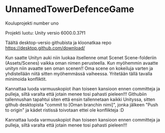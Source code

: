 # UnnamedTowerDefenceGame
Kouluprojekti number uno

Projekti luotu: Unity versio 6000.0.37f1 

Täältä desktop-versio githubista ja kloonatkaa repo
https://desktop.github.com/download/

Kun saatte Unityn auki niin luokaa itsellenne omat Scenet Scene-folderiin (Assets/Scenes) vaikka oman nimen perusteella. Kun myöhemmin avaatte unityn niin avaatte sen oman scenen!! Oma scene on kokeiluja varten ja yhdistellään niitä sitten myöhemmässä vaiheessa. Yritetään tällä tavalla minimoida konfliktit.

Kannattaa luoda varmuuskopiot ihan toiseen kansioon ennen committeja ja pulleja, siltä varalta että jotain menee tosi pahasti pieleen!!! Githubiin tallennushan tapahtui siten että ensin tallennetaan kaikki Unityssa, sitten github desktopista "commit to [Oman branchin nimi]", jonka jälkeen "Push to origin" ja kädet ristissä toivotaan ettei ole konflikteja :D

Kannattaa luoda varmuuskopiot ihan toiseen kansioon ennen committeja ja pulleja, siltä varalta että jotain menee tosi pahasti pieleen!!!

